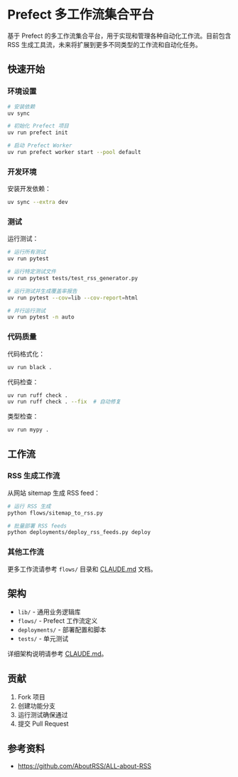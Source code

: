 
# Prefect 多工作流集合平台

基于 Prefect 的多工作流集合平台，用于实现和管理各种自动化工作流。目前包含 RSS 生成工具流，未来将扩展到更多不同类型的工作流和自动化任务。

## 快速开始

### 环境设置

```bash
# 安装依赖
uv sync

# 初始化 Prefect 项目
uv run prefect init

# 启动 Prefect Worker
uv run prefect worker start --pool default
```

### 开发环境

安装开发依赖：
```bash
uv sync --extra dev
```

### 测试

运行测试：
```bash
# 运行所有测试
uv run pytest

# 运行特定测试文件
uv run pytest tests/test_rss_generator.py

# 运行测试并生成覆盖率报告
uv run pytest --cov=lib --cov-report=html

# 并行运行测试
uv run pytest -n auto
```

### 代码质量

代码格式化：
```bash
uv run black .
```

代码检查：
```bash
uv run ruff check .
uv run ruff check . --fix  # 自动修复
```

类型检查：
```bash
uv run mypy .
```

## 工作流

### RSS 生成工作流

从网站 sitemap 生成 RSS feed：

```bash
# 运行 RSS 生成
python flows/sitemap_to_rss.py

# 批量部署 RSS feeds
python deployments/deploy_rss_feeds.py deploy
```

### 其他工作流

更多工作流请参考 `flows/` 目录和 [CLAUDE.md](CLAUDE.md) 文档。

## 架构

- `lib/` - 通用业务逻辑库
- `flows/` - Prefect 工作流定义  
- `deployments/` - 部署配置和脚本
- `tests/` - 单元测试

详细架构说明请参考 [CLAUDE.md](CLAUDE.md)。

## 贡献

1. Fork 项目
2. 创建功能分支
3. 运行测试确保通过
4. 提交 Pull Request

## 参考资料
- https://github.com/AboutRSS/ALL-about-RSS
